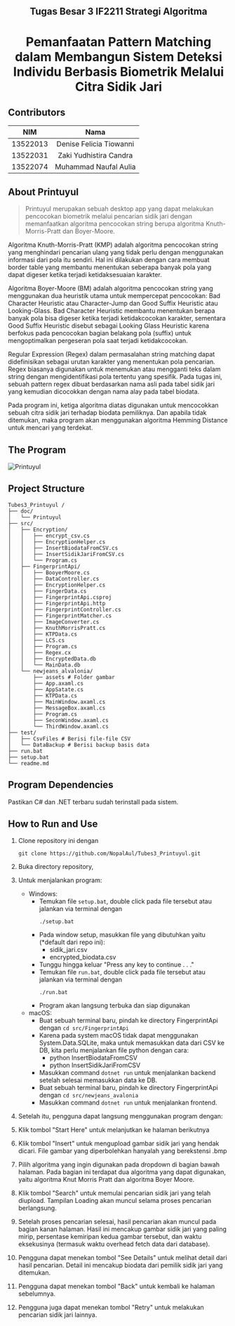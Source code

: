 <h2 align="center"> Tugas Besar 3 IF2211 Strategi Algoritma </h2>
<h1 align="center">  Pemanfaatan Pattern Matching dalam Membangun Sistem Deteksi Individu Berbasis Biometrik Melalui Citra Sidik Jari </h1>

## Contributors
|   NIM    |                  Nama                  |
| :------: | :------------------------------------: |
| 13522013 |        Denise Felicia Tiowanni         |
| 13522031 |        Zaki Yudhistira Candra          |
| 13522074 |        Muhammad Naufal Aulia          |


## About Printuyul
> Printuyul merupakan sebuah desktop app yang dapat melakukan pencocokan biometrik melalui pencarian sidik jari dengan memanfaatkan algoritma pencocokan string berupa algoritma Knuth-Morris-Pratt dan Boyer-Moore.

Algoritma Knuth-Morris-Pratt (KMP) adalah algoritma pencocokan string yang menghindari pencarian ulang yang tidak perlu dengan menggunakan informasi dari pola itu sendiri. Hal ini dilakukan dengan cara membuat border table yang membantu menentukan seberapa banyak pola yang dapat digeser ketika terjadi ketidaksesuaian karakter.

Algoritma Boyer-Moore (BM) adalah algoritma pencocokan string yang menggunakan dua heuristik utama untuk mempercepat pencocokan: Bad Character Heuristic atau Character-Jump dan Good Suffix Heuristic atau Looking-Glass. Bad Character Heuristic membantu menentukan berapa banyak pola bisa digeser ketika terjadi ketidakcocokan karakter, sementara Good Suffix Heuristic disebut sebagai Looking Glass Heuristic karena berfokus pada pencocokan bagian belakang pola (suffix) untuk mengoptimalkan pergeseran pola saat terjadi ketidakcocokan.

Regular Expression (Regex) dalam permasalahan string matching dapat didefinisikan sebagai urutan karakter yang menentukan pola pencarian. Regex biasanya digunakan untuk menemukan atau mengganti teks dalam string dengan mengidentifikasi pola tertentu yang spesifik. Pada tugas ini, sebuah pattern regex dibuat berdasarkan nama asli pada tabel sidik jari yang kemudian dicocokkan dengan nama alay pada tabel biodata.

Pada program ini, ketiga algoritma diatas digunakan untuk mencocokkan sebuah citra sidik jari terhadap biodata pemiliknya. Dan apabila tidak ditemukan, maka program akan menggunakan algoritma Hemming Distance untuk mencari yang terdekat.

## The Program
![Printuyul](printuyul.gif)

## Project Structure
```
Tubes3_Printuyul /
├── doc/
│   └── Printuyul
├── src/
│   ├── Encryption/
│   │   ├── encrypt_csv.cs
│   │   ├── EncryptionHelper.cs
│   │   ├── InsertBiodataFromCSV.cs
│   │   ├── InsertSidikJariFromCSV.cs
│   │   └── Program.cs
│   ├── FingerprintApi/
│   │   ├── BooyerMoore.cs
│   │   ├── DataController.cs
│   │   ├── EncryptionHelper.cs
│   │   ├── FingerData.cs
│   │   ├── FingerprintApi.csproj
│   │   ├── FingerprintApi.http
│   │   ├── FingerprintController.cs
│   │   ├── FingerprintMatcher.cs
│   │   ├── ImageConverter.cs
│   │   ├── KnuthMorrisPratt.cs
│   │   ├── KTPData.cs
│   │   ├── LCS.cs
│   │   ├── Program.cs
│   │   ├── Regex.cx
│   │   ├── EncryptedData.db
│   │   └── MainData.db
│   └── newjeans_alvalonia/
│       ├── assets # Folder gambar
│       ├── App.axaml.cs
│       ├── AppSatate.cs
│       ├── KTPData.cs
│       ├── MainWindow.axaml.cs
│       ├── MessageBox.axaml.cs
│       ├── Program.cs
│       ├── SeconWindow.axaml.cs
│       └── ThirdWindow.axaml.cs
├── test/
│   ├── CsvFiles # Berisi file-file CSV
│   └── DataBackup # Berisi backup basis data
├── run.bat
├── setup.bat
└── readme.md
```

## Program Dependencies
Pastikan C# dan .NET terbaru sudah terinstall pada sistem.

## How to Run and Use
1. Clone repository ini dengan 
    ```
    git clone https://github.com/NopalAul/Tubes3_Printuyul.git
    ```
2. Buka directory repository,
4. Untuk menjalankan program:
    - Windows:
        - Temukan file `setup.bat`, double click pada file tersebut atau jalankan via terminal dengan 
            ```
            ./setup.bat
            ```
        - Pada window setup, masukkan file yang dibutuhkan yaitu (*default dari repo ini):
            - sidik_jari.csv
            - encrypted_biodata.csv
        - Tunggu hingga keluar "Press any key to continue . . ."
        - Temukan file `run.bat`,  double click pada file tersebut atau jalankan via terminal dengan 
            ```
            ./run.bat
            ```
        - Program akan langsung terbuka dan siap digunakan
    - macOS:
        - Buat sebuah terminal baru, pindah ke directory FingerprintApi dengan `cd src/FingerprintApi`
        - Karena pada system macOS tidak dapat menggunakan System.Data.SQLite, maka untuk memasukkan data dari CSV ke DB, kita perlu menjalankan file python dengan cara:
            - python InsertBiodataFromCSV
            - python InsertSidikJariFromCSV
        - Masukkan command `dotnet run` untuk menjalankan backend setelah selesai memasukkan data ke DB.
        - Buat sebuah terminal baru, pindah ke directory FingerprintApi dengan `cd src/newjeans_avalonia`
        - Masukkan command `dotnet run` untuk menjalankan frontend.
        
3. Setelah itu, pengguna dapat langsung menggunakan program dengan:
1. Klik tombol "Start Here" untuk melanjutkan ke halaman berikutnya
1. Klik tombol "Insert" untuk mengupload gambar sidik jari yang hendak dicari. File gambar yang diperbolehkan hanyalah yang berekstensi .bmp
2. Pilih algoritma yang ingin digunakan pada dropdown di bagian bawah halaman. Pada bagian ini terdapat dua algoritma yang dapat digunakan, yaitu algoritma Knut Morris Pratt dan algoritma Boyer Moore.
3. Klik tombol "Search" untuk memulai pencarian sidik jari yang telah diupload. Tampilan Loading akan muncul selama proses pencarian berlangsung.
4. Setelah proses pencarian selesai, hasil pencarian akan muncul pada bagian kanan halaman. Hasil ini mencakup gambar sidik jari yang paling mirip, persentase kemiripan kedua gambar tersebut, dan waktu eksekusinya (termasuk waktu overhead fetch data dari database).
5. Pengguna dapat menekan tombol "See Details" untuk melihat detail dari hasil pencarian. Detail ini mencakup biodata dari pemilik sidik jari yang ditemukan.
6. Pengguna dapat menekan tombol "Back" untuk kembali ke halaman sebelumnya.
7. Pengguna juga dapat menekan tombol "Retry" untuk melakukan pencarian sidik jari lainnya.
